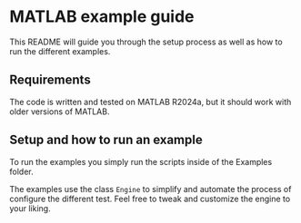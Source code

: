 # MATLAB example guide

This README will guide you through the setup process as well as how to run the different examples.

## Requirements

The code is written and tested on MATLAB R2024a, but it should work with older versions of MATLAB.

## Setup and how to run an example

To run the examples you simply run the scripts inside of the Examples folder.

The examples use the class `Engine` to simplify and automate the process of configure the different test. Feel free to tweak and customize the engine to your liking.
